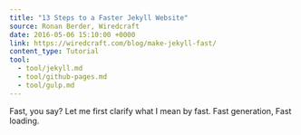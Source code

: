```yaml
---
title: "13 Steps to a Faster Jekyll Website"
source: Ronan Berder, Wiredcraft
date: 2016-05-06 15:10:00 +0000
link: https://wiredcraft.com/blog/make-jekyll-fast/
content_type: Tutorial
tool:
  - tool/jekyll.md
  - tool/github-pages.md
  - tool/gulp.md
---
```

Fast, you say? Let me first clarify what I mean by fast. Fast generation, Fast loading.





